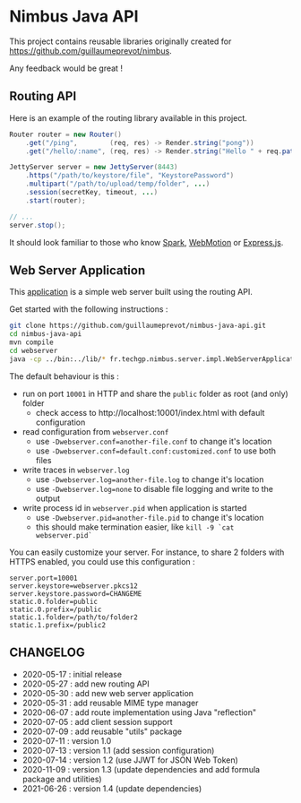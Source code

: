 # Nimbus Java API

This project contains reusable libraries originally created for https://github.com/guillaumeprevot/nimbus.

Any feedback would be great !

## Routing API

Here is an example of the routing library available in this project.

```java
Router router = new Router()
	.get("/ping",        (req, res) -> Render.string("pong"))
	.get("/hello/:name", (req, res) -> Render.string("Hello " + req.pathParameter(":name") + "!"));

JettyServer server = new JettyServer(8443)
	.https("/path/to/keystore/file", "KeystorePassword")
	.multipart("/path/to/upload/temp/folder", ...)
	.session(secretKey, timeout, ...)
	.start(router);

// ...
server.stop();
```

It should look familiar to those who know [Spark](http://sparkjava.com/), [WebMotion](https://github.com/webmotion-framework/webmotion) or [Express.js](https://expressjs.com/).

## Web Server Application

This [application](./src/fr/techgp/nimbus/server/impl/WebServerApplication.java) is a simple web server built using the routing API.

Get started with the following instructions :

```bash
git clone https://github.com/guillaumeprevot/nimbus-java-api.git
cd nimbus-java-api
mvn compile
cd webserver
java -cp ../bin:../lib/* fr.techgp.nimbus.server.impl.WebServerApplication
```

The default behaviour is this :

- run on port `10001` in HTTP and share the `public` folder as root (and only) folder
    - check access to http://localhost:10001/index.html with default configuration
- read configuration from `webserver.conf`
    - use `-Dwebserver.conf=another-file.conf` to change it's location
    - use `-Dwebserver.conf=default.conf:customized.conf` to use both files
- write traces in `webserver.log`
    - use `-Dwebserver.log=another-file.log` to change it's location
    - use `-Dwebserver.log=none` to disable file logging and write to the output
- write process id in `webserver.pid` when application is started
    - use `-Dwebserver.pid=another-file.pid` to change it's location
    - this should make termination easier, like ``kill -9 `cat webserver.pid` ``

You can easily customize your server. For instance, to share 2 folders with HTTPS enabled, you could use this configuration :

```properties
server.port=10001
server.keystore=webserver.pkcs12
server.keystore.password=CHANGEME
static.0.folder=public
static.0.prefix=/public
static.1.folder=/path/to/folder2
static.1.prefix=/public2
```

## CHANGELOG

- 2020-05-17 : initial release
- 2020-05-27 : add new routing API
- 2020-05-30 : add new web server application
- 2020-05-31 : add reusable MIME type manager
- 2020-06-07 : add route implementation using Java "reflection"
- 2020-07-05 : add client session support
- 2020-07-09 : add reusable "utils" package
- 2020-07-11 : version 1.0
- 2020-07-13 : version 1.1 (add session configuration)
- 2020-07-14 : version 1.2 (use JJWT for JSON Web Token)
- 2020-11-09 : version 1.3 (update dependencies and add formula package and utilities)
- 2021-06-26 : version 1.4 (update dependencies)
